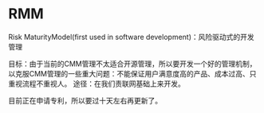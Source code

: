 # RMM
Risk MaturityModel(first used in software development)：风险驱动式的开发管理

目标：由于当前的CMM管理不太适合开源管理，所以要开发一个好的管理机制，以克服CMM管理的一些重大问题：不能保证用户满意度高的产品、成本过高、只重视流程不重视人。
途径：在我们责联网基础上来开发。



目前正在申请专利，所以要过十天左右再更新了。
